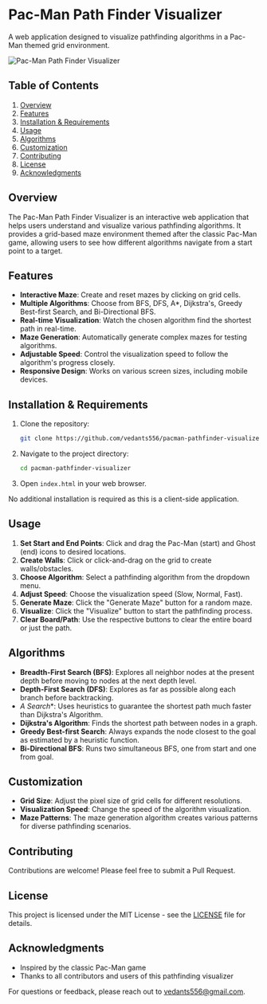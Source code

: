 # Pac-Man Path Finder Visualizer

A web application designed to visualize pathfinding algorithms in a Pac-Man themed grid environment.

![Pac-Man Path Finder Visualizer](assets/tutorial/generate-maze.gif)

## Table of Contents
1. [Overview](#overview)
2. [Features](#features)
3. [Installation & Requirements](#installation--requirements)
4. [Usage](#usage)
5. [Algorithms](#algorithms)
6. [Customization](#customization)
7. [Contributing](#contributing)
8. [License](#license)
9. [Acknowledgments](#acknowledgments)

## Overview

The Pac-Man Path Finder Visualizer is an interactive web application that helps users understand and visualize various pathfinding algorithms. It provides a grid-based maze environment themed after the classic Pac-Man game, allowing users to see how different algorithms navigate from a start point to a target.

## Features

- **Interactive Maze**: Create and reset mazes by clicking on grid cells.
- **Multiple Algorithms**: Choose from BFS, DFS, A*, Dijkstra's, Greedy Best-first Search, and Bi-Directional BFS.
- **Real-time Visualization**: Watch the chosen algorithm find the shortest path in real-time.
- **Maze Generation**: Automatically generate complex mazes for testing algorithms.
- **Adjustable Speed**: Control the visualization speed to follow the algorithm's progress closely.
- **Responsive Design**: Works on various screen sizes, including mobile devices.

## Installation & Requirements

1. Clone the repository:
   ```bash
   git clone https://github.com/vedants556/pacman-pathfinder-visualizer.git
   ```
2. Navigate to the project directory:
   ```bash
   cd pacman-pathfinder-visualizer
   ```
3. Open `index.html` in your web browser.

No additional installation is required as this is a client-side application.

## Usage

1. **Set Start and End Points**: Click and drag the Pac-Man (start) and Ghost (end) icons to desired locations.
2. **Create Walls**: Click or click-and-drag on the grid to create walls/obstacles.
3. **Choose Algorithm**: Select a pathfinding algorithm from the dropdown menu.
4. **Adjust Speed**: Choose the visualization speed (Slow, Normal, Fast).
5. **Generate Maze**: Click the "Generate Maze" button for a random maze.
6. **Visualize**: Click the "Visualize" button to start the pathfinding process.
7. **Clear Board/Path**: Use the respective buttons to clear the entire board or just the path.

## Algorithms

- **Breadth-First Search (BFS)**: Explores all neighbor nodes at the present depth before moving to nodes at the next depth level.
- **Depth-First Search (DFS)**: Explores as far as possible along each branch before backtracking.
- **A* Search**: Uses heuristics to guarantee the shortest path much faster than Dijkstra's Algorithm.
- **Dijkstra's Algorithm**: Finds the shortest path between nodes in a graph.
- **Greedy Best-first Search**: Always expands the node closest to the goal as estimated by a heuristic function.
- **Bi-Directional BFS**: Runs two simultaneous BFS, one from start and one from goal.

## Customization

- **Grid Size**: Adjust the pixel size of grid cells for different resolutions.
- **Visualization Speed**: Change the speed of the algorithm visualization.
- **Maze Patterns**: The maze generation algorithm creates various patterns for diverse pathfinding scenarios.

## Contributing

Contributions are welcome! Please feel free to submit a Pull Request.

## License

This project is licensed under the MIT License - see the [LICENSE](LICENSE) file for details.

## Acknowledgments

- Inspired by the classic Pac-Man game
- Thanks to all contributors and users of this pathfinding visualizer

For questions or feedback, please reach out to [vedants556@gmail.com](mailto:vedants556@gmail.com).
